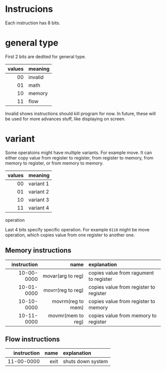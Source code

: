# Instrucions

Each instruction has 8 bits.

# general type

First 2 bits are dedited for general type.

| values | meaning |
|-------:|:--------|
|     00 | invalid |
|     01 | math    |
|     10 | memory  |
|     11 | flow    |

Invalid shows instructions should kill program for now. In future, these will be used for more advances stuff, like displaying on screen.

# variant

Some operatoins might have multiple variants. For example move. It can either copy value from register to register, from register to memory, from memory to register, or from memory to memory.

| values | meaning   |
|-------:|:----------|
|     00 | variant 1 |
|     01 | variant 2 |
|     10 | variant 3 |
|     11 | variant 4 |


operation

Last 4 bits specify specific operation. For example `0110` might be move operation, which copies value from one register to another one.

## Memory instructions
| instruction |            name | explanation                            |
|------------:|----------------:|:---------------------------------------|
|  10-00-0000 | movar(arg to reg) | copies value from ragument to register |
|  10-01-0000 | movrr(reg to reg) | copies value from register to register |
|  10-10-0000 | movrm(reg to mem) | copies value from register to memory   |
|  10-11-0000 | movmr(mem to reg) | copies value from memory to register   |

## Flow instructions
| instruction | name | explanation       |
|------------:|-----:|:------------------|
|  11-00-0000 | exit | shuts down system |
